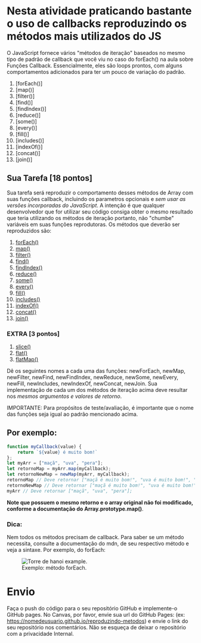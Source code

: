 # Nesta atividade praticando bastante o uso de callbacks reproduzindo os métodos mais utilizados do JS


O JavaScript fornece vários "métodos de iteração" baseados no mesmo tipo de padrão de callback que você viu no caso do forEach() na aula sobre Funções Callback. Essencialmente, eles são loops prontos, com alguns comportamentos adicionados para ter um pouco de variação do padrão.

1. [forEach()]
3. [map()]
3. [filter()]
4. [find()]
5. [findIndex()]
6. [reduce()]
7. [some()]
8. [every()]
9. [fill()]
10. [includes()]
11. [indexOf()]
12. [concat()]
13. [join()]




## Sua Tarefa [18 pontos]

Sua tarefa será reproduzir o comportamento desses métodos de Array com suas funções callback, incluindo os parametros opcionais e _sem usar as versões incorporadas do JavaScript_. A intenção é que qualquer desenvolvedor que for utilizar seu código consiga obter o mesmo resultado que teria utilizando os métodos de iteração portanto, não "chumbe" variáveis em suas funções reprodutoras. Os métodos que deverão ser reproduzidos são:

1. [forEach()](https://developer.mozilla.org/pt-BR/docs/Web/JavaScript/Reference/Global_Objects/Array/forEach)
3. [map()](https://developer.mozilla.org/pt-BR/docs/Web/JavaScript/Reference/Global_Objects/Array/map)
3. [filter()](https://developer.mozilla.org/pt-BR/docs/Web/JavaScript/Reference/Global_Objects/Array/filtro) 
4. [find()](https://developer.mozilla.org/pt-BR/docs/Web/JavaScript/Reference/Global_Objects/Array/find)
5. [findIndex()](https://developer.mozilla.org/pt-BR/docs/Web/JavaScript/Reference/Global_Objects/Array/findIndex)
6. [reduce()](https://developer.mozilla.org/pt-BR/docs/Web/JavaScript/Reference/Global_Objects/Array/reduce)
7. [some()](https://developer.mozilla.org/pt-BR/docs/Web/JavaScript/Reference/Global_Objects/Array/some)
8. [every()](https://developer.mozilla.org/pt-BR/docs/Web/JavaScript/Reference/Global_Objects/Array/every)
9. [fill()](https://developer.mozilla.org/pt-BR/docs/Web/JavaScript/Reference/Global_Objects/Array/fill)
10. [includes()](https://developer.mozilla.org/pt-BR/docs/Web/JavaScript/Reference/Global_Objects/Array/contains)
11. [indexOf()](https://developer.mozilla.org/pt-BR/docs/Web/JavaScript/Reference/Global_Objects/Array/indexOf)
12. [concat()](https://developer.mozilla.org/pt-BR/docs/Web/JavaScript/Reference/Global_Objects/Array/concat)
13. [join()](https://developer.mozilla.org/pt-BR/docs/Web/JavaScript/Reference/Global_Objects/Array/join)

### EXTRA [3 pontos]

1. [slice()](https://developer.mozilla.org/pt-BR/docs/Web/JavaScript/Reference/Global_Objects/Array/slice)
2. [flat()](https://developer.mozilla.org/pt-BR/docs/Web/JavaScript/Reference/Global_Objects/Array/flat)
3. [flatMap()](https://developer.mozilla.org/pt-BR/docs/Web/JavaScript/Reference/Global_Objects/Array/flatMap)

Dê os seguintes nomes a cada uma das funções: newForEach, newMap, newFilter, newFind, newFindIndex, newReduce, newSome, newEvery, newFill, newIncludes, newIndexOf, newConcat, newJoin. Sua implementação de cada um dos métodos de iteração acima deve resultar nos _mesmos argumentos e valores de retorno_.

IMPORTANTE: Para propósitos de teste/avaliação, é importante que o nome das funções seja igual ao padrão mencionado acima.

## Por exemplo:

```js
function myCallback(value) {
    return `${value} é muito bom!`
};
let myArr = ["maçã", "uva", "pera"];
let retornoMap = myArr.map(myCallback);
let retornoNewMap = newMap(myArr, myCallback);
retornoMap // Deve retornar ["maçã é muito bom!", "uva é muito bom!", "pera é muito bom!"];
retornoNewMap // Deve retornar ["maçã é muito bom!", "uva é muito bom!", "pera é muito bom!"];
myArr // Deve retornar ["maçã", "uva", "pera"];
```

__Note que possuem o mesmo retorno e o array original não foi modificado, conforme a documentação do Array.prototype.map()__.

### Dica:

Nem todos os métodos precisam de callback. Para saber se um método necessita, consulte a documentação do mdn, de seu respectivo método e veja a sintaxe. Por exemplo, do forEach:

<figure>
          <img
            src="https://kenzie-academy-brasil.gitlab.io/fullstack/frontend/modulo2/sprint1/img//entrega-katas-de-javascript-7/foreach-sintaxe.png"
            alt="Torre de hanoi example."
            rel="noopener noreferrer"
          />
          <figcaption>Exemplo: método forEach.</figcaption>
        </figure>



# Envio

Faça o push do código para o seu repositório GitHub e implemente-o GitHub pages. No Canvas, por favor, envie sua url do GitHub Pages: (ex: https://nomedeusuario.github.io/reproduzindo-metodos) e envie o link do seu repositório nos comentários.  Não se esqueça de deixar o repositório com a privacidade Internal.
